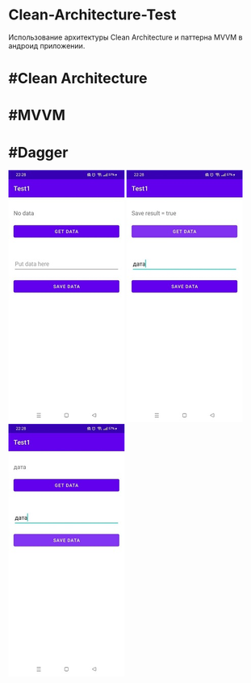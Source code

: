 # Clean-Architecture-Test
Использование архитектуры Clean Architecture и паттерна MVVM в андроид приложении.
# #Clean Architecture
# #MVVM
# #Dagger

![Скриншот приложения](https://github.com/FrikoGad/Clean-Architecture-Test/raw/main/screenshots/1.png)  ![Скриншот приложения](https://github.com/FrikoGad/Clean-Architecture-Test/raw/main/screenshots/2.png)  ![Скриншот приложения](https://github.com/FrikoGad/Clean-Architecture-Test/raw/main/screenshots/3.png)
